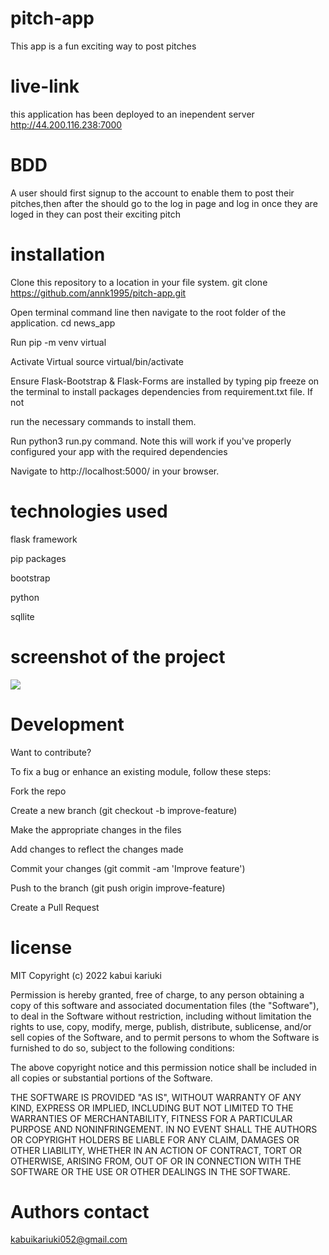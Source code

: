 # pitch-app
This app is a fun exciting way to post pitches 
# live-link
this application has been deployed to an inependent server http://44.200.116.238:7000
# BDD
A user should first signup to the account to enable them to post their pitches,then after the should go to the log in page and log in once they are loged in they can post their exciting pitch
# installation

Clone this repository to a location in your file system. git clone https://github.com/annk1995/pitch-app.git

Open terminal command line then navigate to the root folder of the application. cd news_app

Run pip -m venv virtual

Activate Virtual source virtual/bin/activate

Ensure Flask-Bootstrap & Flask-Forms are installed by typing pip freeze on the terminal to install packages dependencies from requirement.txt file. If not

run the necessary commands to install them.

Run python3 run.py command. Note this will work if you've properly configured your app with the required dependencies

Navigate to http://localhost:5000/ in your browser.

# technologies used
flask framework

pip packages

bootstrap

python

sqllite
# screenshot of the project

![](https://file%2B.vscode-resource.vscode-cdn.net/home/riley12/Desktop/pitch-app/app/static/picture/Screenshot%20from%202022-05-12%2013-56-50.png?version%3D1652387649284)



# Development
Want to contribute?

To fix a bug or enhance an existing module, follow these steps:

Fork the repo

Create a new branch (git checkout -b improve-feature)

Make the appropriate changes in the files

Add changes to reflect the changes made

Commit your changes (git commit -am 'Improve feature')

Push to the branch (git push origin improve-feature)

Create a Pull Request

# license
MIT Copyright (c) 2022 kabui kariuki

Permission is hereby granted, free of charge, to any person obtaining a copy of this software and associated documentation files (the "Software"), to deal in the Software without restriction, including without limitation the rights to use, copy, modify, merge, publish, distribute, sublicense, and/or sell copies of the Software, and to permit persons to whom the Software is furnished to do so, subject to the following conditions:

The above copyright notice and this permission notice shall be included in all copies or substantial portions of the Software.

THE SOFTWARE IS PROVIDED "AS IS", WITHOUT WARRANTY OF ANY KIND, EXPRESS OR IMPLIED, INCLUDING BUT NOT LIMITED TO THE WARRANTIES OF MERCHANTABILITY, FITNESS FOR A PARTICULAR PURPOSE AND NONINFRINGEMENT. IN NO EVENT SHALL THE AUTHORS OR COPYRIGHT HOLDERS BE LIABLE FOR ANY CLAIM, DAMAGES OR OTHER LIABILITY, WHETHER IN AN ACTION OF CONTRACT, TORT OR OTHERWISE, ARISING FROM, OUT OF OR IN CONNECTION WITH THE SOFTWARE OR THE USE OR OTHER DEALINGS IN THE SOFTWARE.

# Authors contact
kabuikariuki052@gmail.com


